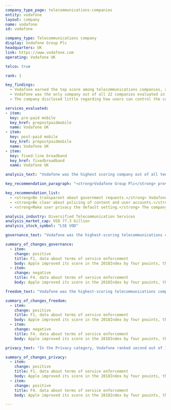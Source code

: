 ```yaml
---
company_type_page: telecommunications-companies
entity: vodafone
layout: company
name: vodafone
id: vodafone

company_type: Telecommunications company
display: Vodafone Group Plc
headquarters: UK
link: https://www.vodafone.com
operating: Vodafone UK

telco: true

rank: 1

key_findings:
  - Vodafone earned the top score among telecommunications companies, and disclosed more about policies and practices affecting freedom of expression than the rest of its peers.
  - Vodafone was the only company out of all 22 companies evaluated in the Index to provide comprehensive information on the company’s response to data breaches.
  - The company disclosed little regarding how users can control the company’s handling of their user information, and failed to make a commitment to turn off targeted advertising by default.

services_evaluated:
- item:
  key: pre-paid mobile
  key_href: prepostpaidmobile
  name: Vodafone UK
- item:
  key: post-paid mobile
  key_href: prepostpaidmobile
  name: Vodafone UK
- item:
  key: fixed-line broadband
  key_href: fixedbroadband
  name: Vodafone UK

analysis_text: "Vodafone was the highest scoring company out of all ten telecommunications companies evaluated in the Index. In addition to other improvements, the company strengthened its commitment to protecting users’ human rights by joining the Global Network Initiative (GNI) in March 2017. At the corporate level, Vodafone made strong commitments to protect freedom of expression and privacy as human rights, but there is room for improvement. The company should provide clear evidence that it responds to complaints from users who believe their rights to freedom of expression and privacy were violated by the company (G6). The company should also provide users with more options to control collection of their user information, and it should commit to turn off targeted advertising by default (P7). Notably, Vodafone was the only company out of all 22 companies evaluated in the Index to clearly disclose its process for handling data breaches (P15)."

key_recommendation_paragraph: "<strong>Vodafone Group Plc</strong> provides telecommunications services in Europe, Asia, Middle East, and Africa. The company <a href=\"http://www.vodafone.com/content/annualreport/annual_report17/downloads/Vodafone-full-annual-report-2017.pdf\" target=\"_blank\">serves</a> 516 million mobile, 17.9 million fixed broadband, and 13.8 million TV customers."

key_recommendation_list:
  - <strong>Be transparent about government requests.</strong> Vodafone should better inform users about different third party requests it receives, including government requests to shut down a network, and disclose where laws may prevent the company from being fully transparent.
  - <strong>Be clear about policing of content and user accounts.</strong> The company should clearly tell users what types of content and activities it does not permit, and disclose data on its terms of service enforcement.
  - <strong>Make user privacy the default setting.</strong> The company should give users more options to control their own data and clearly commit to turn off targeted advertising by default.

analysis_industry: Diversified Telecommunication Services
analysis_market_cap: USD 77.3 billion
analysis_stock_symbol: "LSE VOD"

governance_text: "Vodafone was the highest-scoring telecommunications company in the Governance category. Vodafone publicly committed to respect freedom of expression and privacy as human rights (G1), and provided evidence of senior level oversight over these issues within the company (G2). Vodafone improved its disclosure of human rights impact assessments, but there continues to be room for improvement (G4). Company disclosure also improved in terms of stakeholder engagement due to Vodafone joining the GNI in March 2017 (G5). Vodafone tied with Bharti Airtel for the second highest score on disclosure of its grievance and remedy mechanisms (G6); however, gaps in disclosure remained. While Vodafone provided users with several options to submit complaints, including those related to freedom of expression and privacy, it offered no information about the number of complaints it received or any evidence that it is responding to them."

summary_of_changes_governance:
  - item:
    change: positive
    title: F1. data about terms of service enforcement
    body: Apple improved its score in the 2018Index by four pouints, the second-largest score improvement of any company evaluated(after Twitter). The company improved its public commitment.
  - item:
    change: negative
    title: F4. data about terms of service enforcement
    body: Apple improved its score in the 2018Index by four pouints, the second-largest score improvement of any company evaluated(after Twitter). The company improved its public commitment.

freedom_text: "Vodafone was the highest-scoring telecommunications company in the Freedom of Expression category, outscoring AT&T by five percentage points and Telefónica by more than ten points. <br /><br /><strong>Content and account restriction requests:</strong> Vodafone lagged behind AT&T for its disclosure of how it handles government and private requests to restrict content and accounts, but it was one of only four telecommunications companies to receive any credit on these indicators (F5-F7). While the company had notably strong disclosure of its process for handling government requests to remove or block content or restrict user accounts, it did not fully disclose how it handles such requests it receives through private processes (F5). It also disclosed no data about the number of government or private requests it received to restrict content or accounts (F6, F7). <br /><br /><strong>Network management and shutdowns:</strong> Vodafone UK earned the highest score for its disclosure of network management policies, and it was the only company to receive full credit for clearly committing not to block or prioritize content (F9). Despite making improvements to its disclosure of network shutdowns, it did not disclose how many shutdown requests it received or with which it complied (F10). Under limited circumstances, <a href=\"http://www.legislation.gov.uk/ukpga/2016/25/section/253/enacted\" target=\"_blank\">UK law</a> may prevent telecommunications operators from disclosing certain government requests to shut down a network. The company should clearly inform users about these restrictions. <br /><br /><strong>Identity policy:</strong> Vodafone UK and AT&T were the only two telecommunications companies evaluated that did not disclose a requirement that users verify their identity with a government-issued ID for pre-paid mobile services (F11)."

summary_of_changes_freedom:
  - item:
    change: positive
    title: F1. data about terms of service enforcement
    body: Apple improved its score in the 2018Index by four pouints, the second-largest score improvement of any company evaluated(after Twitter). The company improved its public commitment.
  - item:
    change: negative
    title: F4. data about terms of service enforcement
    body: Apple improved its score in the 2018Index by four pouints, the second-largest score improvement of any company evaluated(after Twitter). The company improved its public commitment.

privacy_text: "In the Privacy category, Vodafone ranked second out of 10 telecommunications companies, behind AT&T and ahead of Telefónica.<br /><br /><strong>Handling of user information:</strong> Vodafone UK disclosed more than most of its peers about how it handles user information, but less than AT&T (P3-P8). However, it still did not sufficiently disclose what user information it collects (P3), shares (P4), and why (P5). It disclosed little about how long it retains user information (P6), but it was the only telecommunications company besides AT&T to disclose anything about these policies. Vodafone did not disclose whether users can control collection of their own information or whether users can delete some of this information. It clearly explained how users can opt out of having their information used for advertising purposes, but it failed to disclose that targeted advertising is off by default (P7). <br /><br /><strong>Requests for user information:</strong> Vodafone disclosed less than AT&T about how it handles government and private requests for user information (P10, P11), but more than any other telecommunications company evaluated. The company explained its process for responding to government requests for user data, but did not disclose how it responds to private requests (P10). <br /><br /><strong>Security:</strong> Vodafone UK disclosed more than any other telecommunications company about its security policies (P13-P18). Notably, it was the only company out of all 22 companies evaluated in the Index to provide comprehensive information on its handling of data breaches (P15). However, the company did not disclose anything about how it addresses security vulnerabilities (P14)."

summary_of_changes_privacy:
  - item:
    change: positive
    title: F1. data about terms of service enforcement
    body: Apple improved its score in the 2018Index by four pouints, the second-largest score improvement of any company evaluated(after Twitter). The company improved its public commitment.
  - item:
    change: positive
    title: F4. data about terms of service enforcement
    body: Apple improved its score in the 2018Index by four pouints, the second-largest score improvement of any company evaluated(after Twitter). The company improved its public commitment.

---
```

